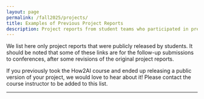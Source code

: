 ```yaml
---
layout: page
permalink: /fall2025/projects/
title: Examples of Previous Project Reports
description: Project reports from student teams who participated in previous editions of the How2AI course
---
```


We list here only project reports that were publicly released by students. It should be noted that some of these links are for the follow-up submissions to conferences, after some revisions of the original project reports.

If you previously took the How2AI course and ended up releasing a public version of your project, we would love to hear about it! Please contact the course instructor to be added to this list.

***
